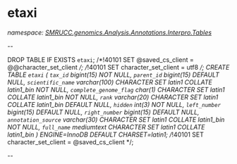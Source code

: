 ﻿# etaxi
_namespace: [SMRUCC.genomics.Analysis.Annotations.Interpro.Tables](./index.md)_

--
 
 DROP TABLE IF EXISTS `etaxi`;
 /*!40101 SET @saved_cs_client = @@character_set_client */;
 /*!40101 SET character_set_client = utf8 */;
 CREATE TABLE `etaxi` (
 `tax_id` bigint(15) NOT NULL,
 `parent_id` bigint(15) DEFAULT NULL,
 `scientific_name` varchar(100) CHARACTER SET latin1 COLLATE latin1_bin NOT NULL,
 `complete_genome_flag` char(1) CHARACTER SET latin1 COLLATE latin1_bin NOT NULL,
 `rank` varchar(20) CHARACTER SET latin1 COLLATE latin1_bin DEFAULT NULL,
 `hidden` int(3) NOT NULL,
 `left_number` bigint(15) DEFAULT NULL,
 `right_number` bigint(15) DEFAULT NULL,
 `annotation_source` varchar(30) CHARACTER SET latin1 COLLATE latin1_bin NOT NULL,
 `full_name` mediumtext CHARACTER SET latin1 COLLATE latin1_bin
 ) ENGINE=InnoDB DEFAULT CHARSET=latin1;
 /*!40101 SET character_set_client = @saved_cs_client */;
 
 --




